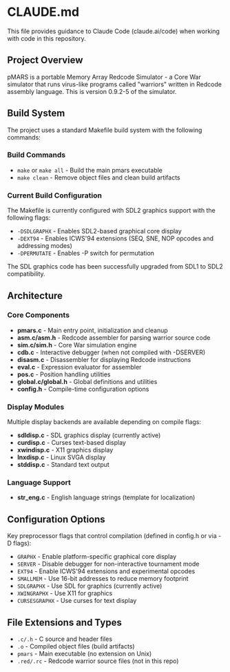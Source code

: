 # CLAUDE.md

This file provides guidance to Claude Code (claude.ai/code) when working with code in this repository.

## Project Overview

pMARS is a portable Memory Array Redcode Simulator - a Core War simulator that runs virus-like programs called "warriors" written in Redcode assembly language. This is version 0.9.2-5 of the simulator.

## Build System

The project uses a standard Makefile build system with the following commands:

### Build Commands
- `make` or `make all` - Build the main pmars executable
- `make clean` - Remove object files and clean build artifacts

### Current Build Configuration
The Makefile is currently configured with SDL2 graphics support with the following flags:
- `-DSDLGRAPHX` - Enables SDL2-based graphical core display
- `-DEXT94` - Enables ICWS'94 extensions (SEQ, SNE, NOP opcodes and addressing modes)
- `-DPERMUTATE` - Enables -P switch for permutation

The SDL graphics code has been successfully upgraded from SDL1 to SDL2 compatibility.

## Architecture

### Core Components
- **pmars.c** - Main entry point, initialization and cleanup
- **asm.c/asm.h** - Redcode assembler for parsing warrior source code
- **sim.c/sim.h** - Core War simulation engine
- **cdb.c** - Interactive debugger (when not compiled with -DSERVER)
- **disasm.c** - Disassembler for displaying Redcode instructions
- **eval.c** - Expression evaluator for assembler
- **pos.c** - Position handling utilities
- **global.c/global.h** - Global definitions and utilities
- **config.h** - Compile-time configuration options

### Display Modules
Multiple display backends are available depending on compile flags:
- **sdldisp.c** - SDL graphics display (currently active)
- **curdisp.c** - Curses text-based display
- **xwindisp.c** - X11 graphics display
- **lnxdisp.c** - Linux SVGA display
- **stddisp.c** - Standard text output

### Language Support
- **str_eng.c** - English language strings (template for localization)

## Configuration Options

Key preprocessor flags that control compilation (defined in config.h or via -D flags):

- `GRAPHX` - Enable platform-specific graphical core display
- `SERVER` - Disable debugger for non-interactive tournament mode
- `EXT94` - Enable ICWS'94 extensions and experimental opcodes
- `SMALLMEM` - Use 16-bit addresses to reduce memory footprint
- `SDLGRAPHX` - Use SDL for graphics (currently active)
- `XWINGRAPHX` - Use X11 for graphics
- `CURSESGRAPHX` - Use curses for text display

## File Extensions and Types

- `.c/.h` - C source and header files
- `.o` - Compiled object files (build artifacts)
- `pmars` - Main executable (no extension on Unix)
- `.red/.rc` - Redcode warrior source files (not in this repo)